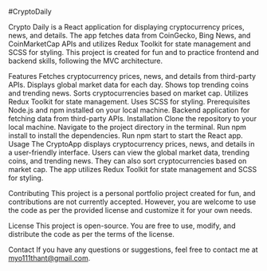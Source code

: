 #CryptoDaily

Crypto Daily is a React application for displaying cryptocurrency prices, news, and details. The app fetches data from CoinGecko, Bing News, and CoinMarketCap APIs and utilizes Redux Toolkit for state management and SCSS for styling. This project is created for fun and to practice frontend and backend skills, following the MVC architecture.

Features
Fetches cryptocurrency prices, news, and details from third-party APIs.
Displays global market data for each day.
Shows top trending coins and trending news.
Sorts cryptocurrencies based on market cap.
Utilizes Redux Toolkit for state management.
Uses SCSS for styling.
Prerequisites
Node.js and npm installed on your local machine.
Backend application for fetching data from third-party APIs.
Installation
Clone the repository to your local machine.
Navigate to the project directory in the terminal.
Run npm install to install the dependencies.
Run npm start to start the React app.
Usage
The CryptoApp displays cryptocurrency prices, news, and details in a user-friendly interface. Users can view the global market data, trending coins, and trending news. They can also sort cryptocurrencies based on market cap. The app utilizes Redux Toolkit for state management and SCSS for styling.

Contributing
This project is a personal portfolio project created for fun, and contributions are not currently accepted. However, you are welcome to use the code as per the provided license and customize it for your own needs.

License
This project is open-source. You are free to use, modify, and distribute the code as per the terms of the license.

Contact
If you have any questions or suggestions, feel free to contact me at myo111thant@gmail.com.
